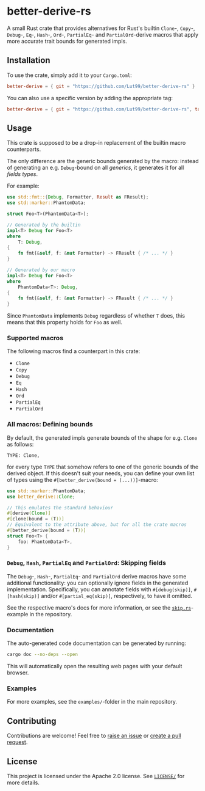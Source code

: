 # better-derive-rs
A small Rust crate that provides alternatives for Rust's builtin `Clone`-, `Copy`-, `Debug`-, `Eq`-, `Hash`-, `Ord`-, `PartialEq`- and `PartialOrd`-derive macros that apply more accurate trait bounds for generated impls.


## Installation
To use the crate, simply add it to your `Cargo.toml`:
```toml
better-derive = { git = "https://github.com/Lut99/better-derive-rs" }
```

You can also use a specific version by adding the appropriate tag:
```toml
better-derive = { git = "https://github.com/Lut99/better-derive-rs", tag = "v1.4.0" }
```


## Usage
This crate is supposed to be a drop-in replacement of the builtin macro counterparts.

The only difference are the generic bounds generated by the macro: instead of generating an e.g. `Debug`-bound on all _generics_, it generates it for all _fields types_.

For example:
```rust
use std::fmt::{Debug, Formatter, Result as FResult};
use std::marker::PhantomData;

struct Foo<T>(PhantomData<T>);

// Generated by the builtin
impl<T> Debug for Foo<T>
where
    T: Debug,
{
    fn fmt(&self, f: &mut Formatter) -> FResult { /* ... */ }
}

// Generated by our macro
impl<T> Debug for Foo<T>
where
    PhantomData<T>: Debug,
{
    fn fmt(&self, f: &mut Formatter) -> FResult { /* ... */ }
}
```
Since `PhantomData` implements `Debug` regardless of whether `T` does, this means that this property holds for `Foo` as well.

### Supported macros
The following macros find a counterpart in this crate:
- `Clone`
- `Copy`
- `Debug`
- `Eq`
- `Hash`
- `Ord`
- `PartialEq`
- `PartialOrd`

### All macros: Defining bounds
By default, the generated impls generate bounds of the shape for e.g. `Clone` as follows:
```plain
TYPE: Clone,
```
for every type `TYPE` that somehow refers to one of the generic bounds of the derived object. If this doesn't suit your needs, you can define your own list of types using the `#[better_derive(bound = (...))]`-macro:
```rust
use std::marker::PhantomData;
use better_derive::Clone;

// This emulates the standard behaviour
#[derive(Clone)]
#[clone(bound = (T))]
// Equivalent to the attribute above, but for all the crate macros
#[better_derive(bound = (T))]
struct Foo<T> {
    foo: PhantomData<T>,
}
```

### `Debug`, `Hash`, `PartialEq` and `PartialOrd`: Skipping fields
The `Debug`-, `Hash`-, `PartialEq`- and `PartialOrd` derive macros have some additional functionality: you can optionally ignore fields in the generated implementation.
Specifically, you can annotate fields with `#[debug(skip)]`, `#[hash(skip)]` and/or `#[partial_eq(skip)]`, respectively, to have it omitted.

See the respective macro's docs for more information, or see the [`skip.rs`](./examples/skip.rs)-example in the repository.

### Documentation
The auto-generated code documentation can be generated by running:
```sh
cargo doc --no-deps --open
```
This will automatically open the resulting web pages with your default browser.

### Examples
For more examples, see the `examples/`-folder in the main repository.


## Contributing
Contributions are welcome! Feel free to [raise an issue](https://github.com/Lut99/better-derive-rs/issues) or [create a pull request](https://github.com/Lut99/better-derive-rs/pulls).


## License
This project is licensed under the Apache 2.0 license. See [`LICENSE/`](./LICENSE) for more details.
